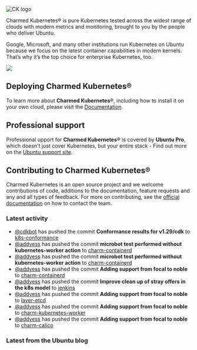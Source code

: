 ![CK logo](https://assets.ubuntu.com/v1/451d4cf4-Charmed+Kubernetes_RGB_onWhite_2022.svg)

Charmed Kubernetes® is pure Kubernetes tested across the widest range of clouds with modern metrics and monitoring, brought to you by the people who deliver Ubuntu.

Google, Microsoft, and many other institutions run Kubernetes on Ubuntu because we focus on the latest container capabilities in modern kernels. That’s why it’s the top choice for enterprise Kubernetes, too.

![](https://assets.ubuntu.com/v1/843c77b6-juju-at-a-glace.svg)

## Deploying Charmed Kubernetes®

To learn more about **Charmed Kubernetes**®, including how to install it on your own cloud, please visit the [Documentation][docs].

## Professional support

Professional upport for **Charmed Kubernetes**® is covered by **Ubuntu Pro**, which doesn't just cover Kubernetes, but your entire stack - Find out more on the [Ubuntu support site](https://ubuntu.com/support).

## Contributing to Charmed Kubernetes®

Charmed Kubernetes is an open source project and we welcome contributions of code, additions to the documentation, feature requests and any and all types of feedback. For more on contributing, see the [official documentation][get-in-touch] on how to contact the team.

<!-- LINKS -->
[docs]: https://ubuntu.com/kubernetes/docs
[get-in-touch]: https://ubuntu.com/kubernetes/docs/get-in-touch

### Latest activity

<!-- activity starts -->
 - [@cdkbot](https://github.com/cdkbot) has pushed the commit **Conformance results for v1.29/cdk** to [k8s-conformance](https://github.com/charmed-kubernetes/k8s-conformance)
 - [@addyess](https://github.com/addyess) has pushed the commit **microbot test performed without kubernetes-worker action** to [charm-containerd](https://github.com/charmed-kubernetes/charm-containerd)
 - [@addyess](https://github.com/addyess) has pushed the commit **microbot test performed without kubernetes-worker action** to [charm-containerd](https://github.com/charmed-kubernetes/charm-containerd)
 - [@addyess](https://github.com/addyess) has pushed the commit **Adding support from focal to noble** to [charm-containerd](https://github.com/charmed-kubernetes/charm-containerd)
 - [@addyess](https://github.com/addyess) has pushed the commit **Improve clean up of stray offers in the k8s model** to [jenkins](https://github.com/charmed-kubernetes/jenkins)
 - [@addyess](https://github.com/addyess) has pushed the commit **Adding support from focal to noble** to [layer-etcd](https://github.com/charmed-kubernetes/layer-etcd)
 - [@addyess](https://github.com/addyess) has pushed the commit **Adding support from focal to noble** to [charm-kubernetes-worker](https://github.com/charmed-kubernetes/charm-kubernetes-worker)
 - [@addyess](https://github.com/addyess) has pushed the commit **Adding support from focal to noble** to [charm-calico](https://github.com/charmed-kubernetes/charm-calico)
<!-- activity ends -->

<!-- roadmap starts -->

<!-- roadmap ends -->

### Latest from the Ubuntu blog

<!-- blog starts -->

<!-- blog ends -->
